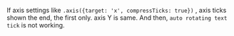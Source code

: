 If axis settings like `.axis({target: 'x', compressTicks: true})` , axis ticks shown the end, the first only. axis Y is same. And then, `auto rotating text tick` is not working.
